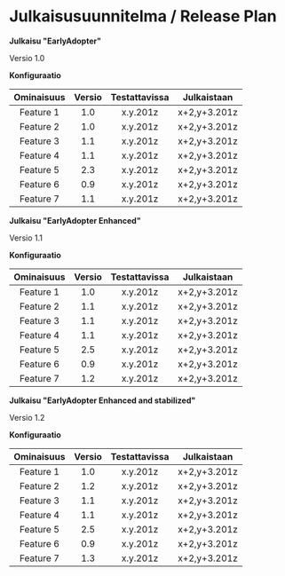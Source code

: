 # Julkaisusuunnitelma / Release Plan



**Julkaisu "EarlyAdopter"**

Versio 1.0

**Konfiguraatio**

| Ominaisuus | Versio | Testattavissa | Julkaistaan |
|:-:|:-:|:-:|:-:|
| Feature 1 | 1.0 | x.y.201z | x+2,y+3.201z |
| Feature 2 | 1.0 | x.y.201z | x+2,y+3.201z |
| Feature 3 | 1.1 | x.y.201z | x+2,y+3.201z |
| Feature 4 | 1.1 | x.y.201z | x+2,y+3.201z |
| Feature 5 | 2.3 | x.y.201z | x+2,y+3.201z |
| Feature 6 | 0.9 | x.y.201z | x+2,y+3.201z |
| Feature 7 | 1.1 | x.y.201z | x+2,y+3.201z |




**Julkaisu "EarlyAdopter Enhanced"**

Versio 1.1

**Konfiguraatio**

| Ominaisuus | Versio | Testattavissa | Julkaistaan |
|:-:|:-:|:-:|:-:|
| Feature 1 | 1.0 | x.y.201z | x+2,y+3.201z |
| Feature 2 | 1.1 | x.y.201z | x+2,y+3.201z |
| Feature 3 | 1.1 | x.y.201z | x+2,y+3.201z |
| Feature 4 | 1.1 | x.y.201z | x+2,y+3.201z |
| Feature 5 | 2.5 | x.y.201z | x+2,y+3.201z |
| Feature 6 | 0.9 | x.y.201z | x+2,y+3.201z |
| Feature 7 | 1.2 | x.y.201z | x+2,y+3.201z |


**Julkaisu "EarlyAdopter Enhanced and stabilized"**

Versio 1.2

**Konfiguraatio**

| Ominaisuus | Versio | Testattavissa | Julkaistaan |
|:-:|:-:|:-:|:-:|
| Feature 1 | 1.0 | x.y.201z | x+2,y+3.201z |
| Feature 2 | 1.2 | x.y.201z | x+2,y+3.201z |
| Feature 3 | 1.1 | x.y.201z | x+2,y+3.201z |
| Feature 4 | 1.1 | x.y.201z | x+2,y+3.201z |
| Feature 5 | 2.5 | x.y.201z | x+2,y+3.201z |
| Feature 6 | 0.9 | x.y.201z | x+2,y+3.201z |
| Feature 7 | 1.3 | x.y.201z | x+2,y+3.201z |
